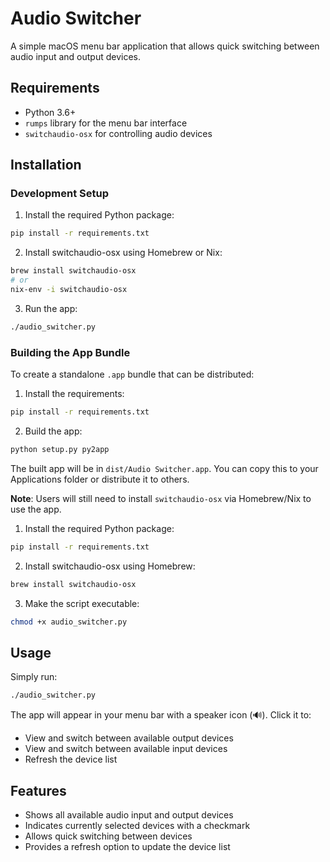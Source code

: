 # Audio Switcher

A simple macOS menu bar application that allows quick switching between audio input and output devices.

## Requirements

- Python 3.6+
- `rumps` library for the menu bar interface
- `switchaudio-osx` for controlling audio devices

## Installation

### Development Setup

1. Install the required Python package:
```bash
pip install -r requirements.txt
```

2. Install switchaudio-osx using Homebrew or Nix:
```bash
brew install switchaudio-osx
# or
nix-env -i switchaudio-osx
```

3. Run the app:
```bash
./audio_switcher.py
```

### Building the App Bundle

To create a standalone `.app` bundle that can be distributed:

1. Install the requirements:
```bash
pip install -r requirements.txt
```

2. Build the app:
```bash
python setup.py py2app
```

The built app will be in `dist/Audio Switcher.app`. You can copy this to your Applications folder or distribute it to others.

**Note**: Users will still need to install `switchaudio-osx` via Homebrew/Nix to use the app.
1. Install the required Python package:
```bash
pip install -r requirements.txt
```

2. Install switchaudio-osx using Homebrew:
```bash
brew install switchaudio-osx
```

3. Make the script executable:
```bash
chmod +x audio_switcher.py
```

## Usage

Simply run:
```bash
./audio_switcher.py
```

The app will appear in your menu bar with a speaker icon (🔊). Click it to:
- View and switch between available output devices
- View and switch between available input devices
- Refresh the device list

## Features

- Shows all available audio input and output devices
- Indicates currently selected devices with a checkmark
- Allows quick switching between devices
- Provides a refresh option to update the device list
